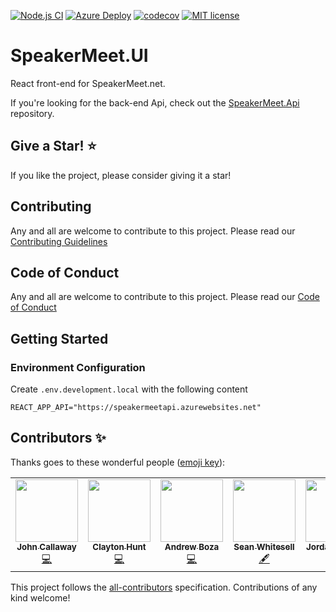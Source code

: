 [![Node.js CI](https://github.com/ovation22/SpeakerMeet.UI/workflows/Node.js%20CI/badge.svg)](https://github.com/ovation22/SpeakerMeet.UI/actions?query=workflow%3A%22Node.js+CI%22)
[![Azure Deploy](https://github.com/ovation22/SpeakerMeet.UI/workflows/.github/workflows/azure.yml/badge.svg)](https://github.com/ovation22/SpeakerMeet.UI/actions?query=workflow%3A%22Azure+Deploy%22)
[![codecov](https://codecov.io/gh/ovation22/SpeakerMeet.UI/branch/master/graph/badge.svg?token=0V6GCY7F55)](https://codecov.io/gh/ovation22/SpeakerMeet.UI)
[![MIT license](http://img.shields.io/badge/license-MIT-brightgreen.svg)](https://github.com/ovation22/SpeakerMeet.UI/blob/master/LICENSE)

# SpeakerMeet.UI
React front-end for SpeakerMeet.net.

If you're looking for the back-end Api, check out the [SpeakerMeet.Api](https://github.com/ovation22/SpeakerMeet.Api) repository.

## Give a Star! :star:
If you like the project, please consider giving it a star!

## Contributing
Any and all are welcome to contribute to this project.
Please read our [Contributing Guidelines](/.github/CONTRIBUTING.md)

## Code of Conduct
Any and all are welcome to contribute to this project.
Please read our [Code of Conduct](/.github/CODE_OF_CONDUCT.md)

## Getting Started

### Environment Configuration
Create `.env.development.local` with the following content
```
REACT_APP_API="https://speakermeetapi.azurewebsites.net"
```

## Contributors ✨

Thanks goes to these wonderful people ([emoji key](https://allcontributors.org/docs/en/emoji-key)):

<!-- ALL-CONTRIBUTORS-LIST:START - Do not remove or modify this section -->
<!-- prettier-ignore-start -->
<!-- markdownlint-disable -->
<table>
  <tr>
    <td align="center"><a href="http://6figuredev.com/"><img src="https://avatars0.githubusercontent.com/u/7606265?v=4" width="100px;" alt=""/><br /><sub><b>John Callaway</b></sub></a><br /><a href="https://github.com/ovation22/SpeakerMeet.UI/commits?author=ovation22" title="Code">💻</a></td>
    <td align="center"><a href="https://github.com/ClaytonHunt"><img src="https://avatars1.githubusercontent.com/u/1760277?v=4" width="100px;" alt=""/><br /><sub><b>Clayton Hunt</b></sub></a><br /><a href="https://github.com/ovation22/SpeakerMeet.UI/commits?author=ClaytonHunt" title="Code">💻</a></td>
    <td align="center"><a href="http://andrewboza.com"><img src="https://avatars3.githubusercontent.com/u/22282010?v=4" width="100px;" alt=""/><br /><sub><b>Andrew Boza</b></sub></a><br /><a href="https://github.com/ovation22/SpeakerMeet.UI/commits?author=VirtuaBoza" title="Code">💻</a></td>
    <td align="center"><a href="http://www.meetup.com/TulsaDevelopers-net/"><img src="https://avatars3.githubusercontent.com/u/2321911?v=4" width="100px;" alt=""/><br /><sub><b>Sean Whitesell</b></sub></a><br /><a href="#content-seanw122" title="Content">🖋</a></td>
    <td align="center"><a href="http://jordansrhodes.com"><img src="https://avatars1.githubusercontent.com/u/13190339?v=4" width="100px;" alt=""/><br /><sub><b>Jordan Rhodes</b></sub></a><br /><a href="https://github.com/ovation22/SpeakerMeet.UI/commits?author=JSRhodes15" title="Code">💻</a></td>
    <td align="center"><a href="https://github.com/FreakinWard"><img src="https://avatars0.githubusercontent.com/u/2846726?v=4" width="100px;" alt=""/><br /><sub><b>FreakinWard</b></sub></a><br /><a href="https://github.com/ovation22/SpeakerMeet.UI/commits?author=FreakinWard" title="Code">💻</a></td>
    <td align="center"><a href="https://github.com/epsidge"><img src="https://avatars1.githubusercontent.com/u/60659351?v=4" width="100px;" alt=""/><br /><sub><b>Epsidge</b></sub></a><br /><a href="#content-Epsidge" title="Content">🖋</a></td>
  </tr>
</table>

<!-- markdownlint-enable -->
<!-- prettier-ignore-end -->
<!-- ALL-CONTRIBUTORS-LIST:END -->

This project follows the [all-contributors](https://github.com/all-contributors/all-contributors) specification. Contributions of any kind welcome!
